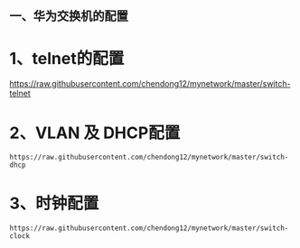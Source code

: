 ## 一、华为交换机的配置

# 1、telnet的配置

https://raw.githubusercontent.com/chendong12/mynetwork/master/switch-telnet

# 2、VLAN 及 DHCP配置
```shell
https://raw.githubusercontent.com/chendong12/mynetwork/master/switch-dhcp
```
 
# 3、时钟配置
```shell
https://raw.githubusercontent.com/chendong12/mynetwork/master/switch-clock
```
